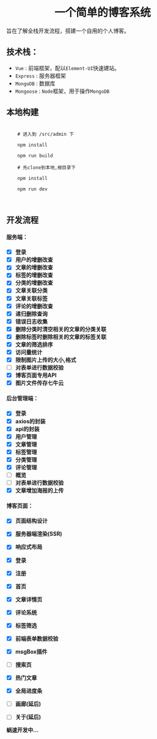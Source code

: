 <h1 align="center">一个简单的博客系统</h1>
<p>旨在了解全栈开发流程，搭建一个自用的个人博客。</p>

<h2>技术栈：</h2>  
<ul>
  <li><code>Vue</code> : 前端框架，配以<code>Element-UI</code>快速建站。</li>
  <li><code>Express</code> : 服务器框架</li>
  <li><code>MongoDB</code> : 数据库</li>
  <li><code>Mongoose</code> : <code>Node</code>框架，用于操作<code>MongoDB</code></li>
</ul>

<h2>本地构建</h2>

<pre>
  <code>
    # 进入到 /src/admin 下

    npm install

    npm run build

    # 先clone到本地,根目录下

    npm install

    npm run dev
    
  </code>
</pre>

<h2>开发流程</h2>
<h4>服务端：<h4>

  - [X] 登录
  - [X] 用户的增删改查
  - [X] 文章的增删改查
  - [X] 标签的增删改查
  - [X] 分类的增删改查
  - [X] 文章关联分类
  - [X] 文章关联标签
  - [X] 评论的增删改查
  - [X] 递归删除查询
  - [X] 错误日志收集
  - [X] 删除分类时清空相关的文章的分类关联
  - [X] 删除标签时删除相关的文章的标签关联
  - [X] 文章的筛选排序
  - [X] 访问量统计
  - [X] 限制图片上传的大小,格式
  - [ ] 对表单进行数据校验
  - [X] 博客页面专用API
  - [X] 图片文件传存七牛云

<h4>后台管理端：<h4>  

  - [X] 登录  
  - [X] axios的封装
  - [X] api的封装
  - [X] 用户管理  
  - [X] 文章管理  
  - [X] 标签管理  
  - [X] 分类管理
  - [X] 评论管理
  - [ ] 概览  
  - [ ] 对表单进行数据校验  
  - [X] 文章增加海报的上传

<h4>博客页面：<h4>  

  - [X] 页面结构设计  
  - [X] 服务器端渲染(SSR) 
  - [X] 响应式布局
  - [X] 登录
  - [X] 注册
  - [X] 首页
  - [X] 文章详情页
  - [X] 评论系统
  - [X] 标签筛选
  - [X] 前端表单数据校验
  - [X] msgBox插件
  - [ ] 搜索页
  - [X] 热门文章
  - [X] 全局进度条
  - [ ] 画廊(延后)
  - [ ] 关于(延后)


<p>蜗速开发中...</p>